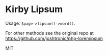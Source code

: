 # Kirby Lipsum

Usage: `$page->lipsum()->word()`.

For other methods see the original repo at https://github.com/joshtronic/php-loremipsum

MIT